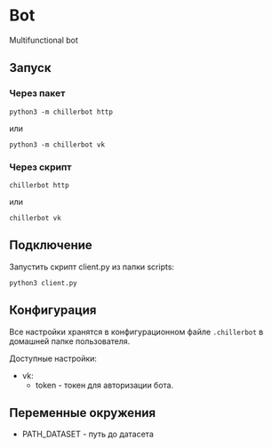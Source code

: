 # Bot
Multifunctional bot


## Запуск

### Через пакет
```
python3 -m chillerbot http
```
или
```
python3 -m chillerbot vk
```

### Через скрипт
```
chillerbot http
```
или
```
chillerbot vk
```

## Подключение
Запустить скрипт client.py из папки scripts:
```
python3 client.py
```

## Конфигурация
Все настройки хранятся в конфигурационном файле `.chillerbot` в домашней папке пользователя.

Доступные настройки:
- vk:
    - token - токен для авторизации бота.

## Переменные окружения
- PATH_DATASET - путь до датасета
